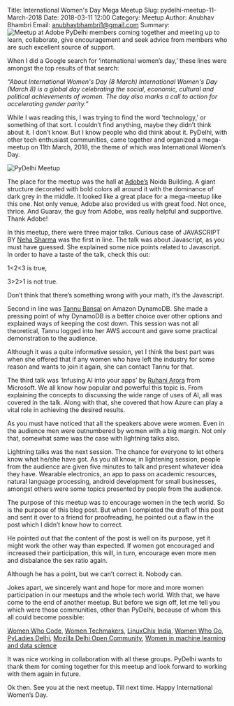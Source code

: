 Title: International Women's Day Mega Meetup
Slug: pydelhi-meetup-11-March-2018
Date: 2018-03-11 12:00
Category: Meetup
Author: Anubhav Bhambri
Email: anubhavbhambri1@gmail.com
Summary: ![Meetup at Adobe]({filename}/images/pydelhi-11-03-11.jpg) PyDelhi members coming together and meeting up to learn, collaborate, give encouragement and seek advice from members who are such excellent source of support.

When I did a Google search for ‘international women’s day,’ these lines were amongst the top results of that search:

*“About International Women's Day (8 March) International Women's Day (March 8) is a global day celebrating the social, economic, cultural and political achievements of women. The day also marks a call to action for accelerating gender parity.”*

While I was reading this, I was trying to find the word ‘technology,’ or something of that sort. I couldn’t find anything, maybe they didn’t think about it. I don’t know. But I know people who did think about it. PyDelhi, with other tech enthusiast communities, came together and organized a mega-meetup on 11th March, 2018, the theme of which was International Women’s Day.

![PyDelhi Meetup]({filename}/images/pydelhi-11-03-11.jpg)

The place for the meetup was the hall at [Adobe’s](https://twitter.com/adobeindia?lang=en) Noida Building. A giant structure decorated with bold colors all around it with the dominance of dark grey in the middle. It looked like a great place for a mega-meetup like this one. Not only venue, Adobe also provided us with great food. Not once, thrice. And Guarav, the guy from Adobe, was really helpful and supportive. Thank Adobe!

In this meetup, there were three major talks. Curious case of JAVASCRIPT BY [Neha Sharma](https://twitter.com/hellonehha) was the first in line. The talk was about Javascript, as you must have guessed. She explained some nice points related to Javascript. In order to have a taste of the talk, check this out:

1<2<3 is true, 

3>2>1 is not true. 

Don’t think that there’s something wrong with your math, it’s the Javascript.

Second in line was [Tannu Bansal](https://twitter.com/tannuagarwal) on Amazon DynamoDB. She made a pressing point of why DynamoDB is a better choice over other options and explained ways of keeping the cost down. This session was not all theoretical, Tannu logged into her AWS account and gave some practical demonstration to the audience.

Although it was a quite informative session, yet I think the best part was when she offered that if any women who have left the industry for some reason and wants to join it again, she can contact Tannu for that.

The third talk was ‘Infusing AI into your apps’ by [Ruhani Arora](https://twitter.com/infinitydlimit) from Microsoft. We all know how popular and powerful this topic is. From explaining the concepts to discussing the wide range of uses of AI, all was covered in the talk. Along with that, she covered that how Azure can play a vital role in achieving the desired results. 

As you must have noticed that all the speakers above were women. Even in the audience men were outnumbered by women with a big margin. Not only that, somewhat same was the case with lightning talks also. 

Lightning talks was the next session. The chance for everyone to let others know what he/she have got. As you all know, in lightening session, people from the audience are given five minutes to talk and present whatever idea they have. Wearable electronics, an app to pass on academic resources, natural language processing, android development for small businesses, amongst others were some topics presented by people from the audience. 

The purpose of this meetup was to encourage women in the tech world. So is the purpose of this blog post. But when I completed the draft of this post and sent it over to a friend for proofreading, he pointed out a flaw in the post which I didn’t know how to correct.

He pointed out that the content of the post is well on its purpose, yet it might work the other way than expected. If women got encouraged and increased their participation, this will, in turn, encourage even more men and disbalance the sex ratio again. 

Although he has a point, but we can’t correct it. Nobody can.

Jokes apart, we sincerely want and hope for more and more women participation in our meetups and the whole tech world. 
With that, we have come to the end of another meetup. But before we sign off, let me tell you which were those communities, other than PyDelhi, because of whom this all could become possible:

 [Women Who Code](https://twitter.com/WWCode_Delhi),
 [Women Techmakers](https://twitter.com/wtm_delhi),
 [LinuxChix India](https://twitter.com/linuxchixin),
 [Women Who Go](https://twitter.com/womenwhogo_del),
 [PyLadies Delhi](https://twitter.com/pyladiesdelhi),
 [Mozilla Delhi Open Community](https://twitter.com/mozilladelhioc),
 [Women in machine learning and data science]()

It was nice working in collaboration with all these groups. PyDelhi wants to thank them for coming together for this meetup and look forward to working with them again in future.

Ok then. See you at the next meetup. Till next time. Happy International Women’s Day.
